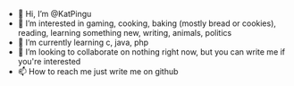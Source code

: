 - 👋 Hi, I’m @KatPingu
- 👀 I’m interested in gaming, cooking, baking (mostly bread or cookies), reading, learning something new, writing, animals, politics
- 🌱 I’m currently learning c, java, php
- 💞️ I’m looking to collaborate on nothing right now, but you can write me if you're interested 
- 📫 How to reach me just write me on github

<!---
KatPingu/KatPingu is a ✨ special ✨ repository because its `README.md` (this file) appears on your GitHub profile.
You can click the Preview link to take a look at your changes.
--->
